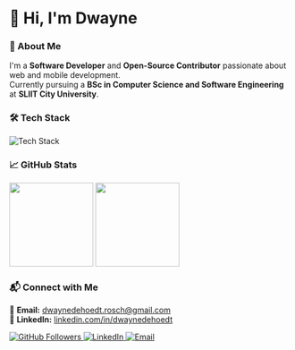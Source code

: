 # 👋 Hi, I'm Dwayne

### 🚀 About Me  
I'm a **Software Developer** and **Open-Source Contributor** passionate about web and mobile development.  
Currently pursuing a **BSc in Computer Science and Software Engineering** at **SLIIT City University**.  

### 🛠 Tech Stack  
<p>
<img src="https://skillicons.dev/icons?i=html,css,js,react,php,mysql,kotlin,bootstrap,java,dart,flutter,cpp,firebase,git,github,figma" alt="Tech Stack" />
</p>

### 📈 GitHub Stats  
<p>
<img src="https://github-readme-stats.vercel.app/api?username=rdwaynedehoedt&show_icons=true&theme=dark&hide=contribs,prs" height="150" />
  <img src="https://github-readme-stats.vercel.app/api/top-langs/?username=rdwaynedehoedt&layout=compact&theme=dark" height="150" />
</p>

### 📬 Connect with Me  
📧 **Email:** [dwaynedehoedt.rosch@gmail.com](mailto:dwaynedehoedt.rosch@gmail.com)  
🔗 **LinkedIn:** [linkedin.com/in/dwaynedehoedt](https://www.linkedin.com/in/dwaynedehoedt/)  

<p>
  <a href="https://github.com/rdwaynedehoedt">
    <img src="https://img.shields.io/github/followers/rdwaynedehoedt?label=Followers&style=social" alt="GitHub Followers">
  </a>
  <a href="https://www.linkedin.com/in/dwaynedehoedt/">
    <img src="https://img.shields.io/badge/-LinkedIn-blue?style=flat&logo=Linkedin&logoColor=white" alt="LinkedIn">
  </a>
  <a href="mailto:dwaynedehoedt.rosch@gmail.com">
    <img src="https://img.shields.io/badge/-Email-c14438?style=flat&logo=Gmail&logoColor=white" alt="Email">
  </a>
</p>
